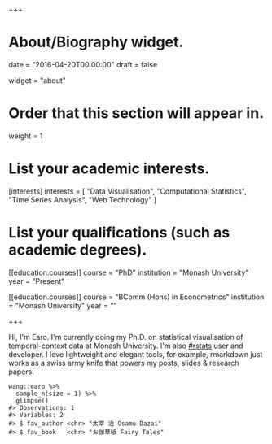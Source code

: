 +++
# About/Biography widget.

date = "2016-04-20T00:00:00"
draft = false

widget = "about"

# Order that this section will appear in.
weight = 1

# List your academic interests.
[interests]
  interests = [
    "Data Visualisation",
    "Computational Statistics",
    "Time Series Analysis",
    "Web Technology"
  ]

# List your qualifications (such as academic degrees).
[[education.courses]]
  course = "PhD"
  institution = "Monash University"
  year = "Present"

[[education.courses]]
  course = "BComm (Hons) in Econometrics"
  institution = "Monash University"
  year = ""
 
+++

Hi, I'm Earo. I'm currently doing my Ph.D. on statistical visualisation of temporal-context data at Monash University. I'm also [#rstats](https://cran.r-project.org) user and developer. I love lightweight and elegant tools, for example, rmarkdown just works as a swiss army knife that powers my posts, slides & research papers.

```{r}
wang::earo %>% 
  sample_n(size = 1) %>%
  glimpse()
#> Observations: 1
#> Variables: 2
#> $ fav_author <chr> "太宰 治 Osamu Dazai"
#> $ fav_book   <chr> "お伽草紙 Fairy Tales"
```
